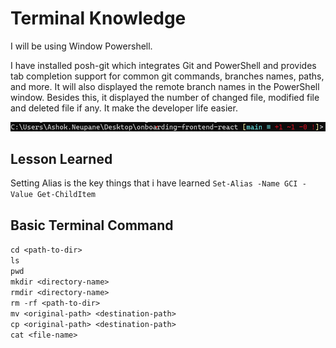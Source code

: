 # Terminal Knowledge

I will be using Window Powershell.<br>

I have installed posh-git which integrates Git and PowerShell and provides tab completion support for common git commands, branches names, paths, and more. It will also displayed the remote branch names in the PowerShell window. Besides this, it displayed the number of changed file, modified file and deleted file if any. It make the developer life easier.

![posh-git-image](https://github.com/ashokneupane/ashokneupane-intern-repo/blob/main/milestones/images/posh-git-image.png)

## Lesson Learned
Setting Alias is the key things that i have learned
`Set-Alias -Name GCI -Value Get-ChildItem`

## Basic Terminal Command
`cd <path-to-dir>`<br>
`ls`<br>
`pwd`<br>
`mkdir <directory-name>`<br>
`rmdir <directory-name>`<br>
`rm -rf <path-to-dir>`<br>
`mv <original-path> <destination-path>`<br>
`cp <original-path> <destination-path>`<br>
`cat <file-name>`